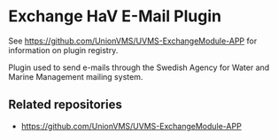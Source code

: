 # Exchange HaV E-Mail Plugin

See https://github.com/UnionVMS/UVMS-ExchangeModule-APP for information on plugin registry.

Plugin used to send e-mails through the Swedish Agency for Water and Marine Management mailing system.

## Related repositories
* https://github.com/UnionVMS/UVMS-ExchangeModule-APP